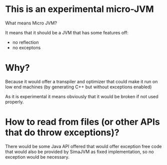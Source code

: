 This is an experimental micro-JVM
===

What means Micro JVM?

It means that it should be a JVM that has some features off:

* no reflection
* no exceptons


Why?
====

Because it would offer a transpiler and optimizer that could make it run on low end machines (by generating C++ but without exceptions enabled)


As it is experimental it means obviously that it would be broken if not used properly.

How to read from files (or other APIs that do throw exceptions)?
===

There would be some Java API offered that would offer exception free code that would also be provided by SimaJVM
as fixed implementation, so no exception would be necessary.

